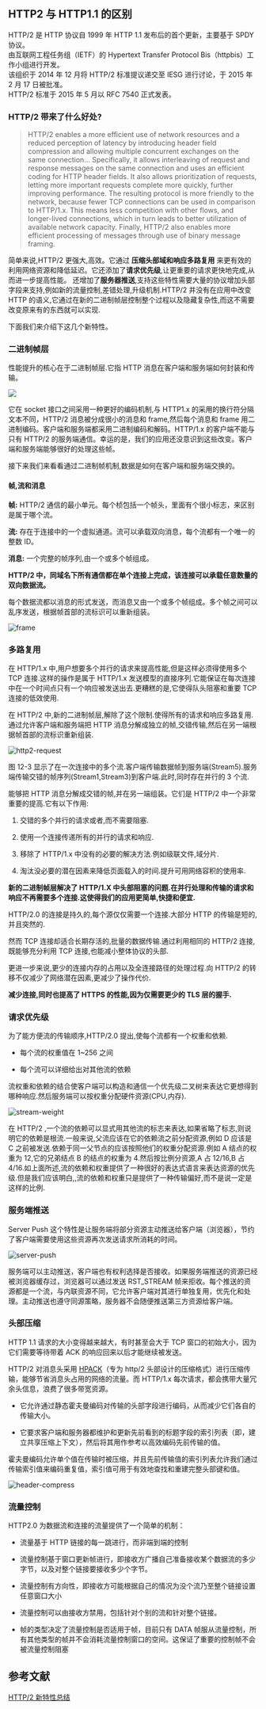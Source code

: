 ## HTTP2 与 HTTP1.1 的区别

HTTP/2 是 HTTP 协议自 1999 年 HTTP 1.1 发布后的首个更新，主要基于 SPDY 协议。  
由互联网工程任务组（IETF）的 Hypertext Transfer Protocol Bis（httpbis）工作小组进行开发。  
该组织于 2014 年 12 月将 HTTP/2 标准提议递交至 IESG 进行讨论，于 2015 年 2 月 17 日被批准。  
HTTP/2 标准于 2015 年 5 月以 RFC 7540 正式发表。

### HTTP/2 带来了什么好处?

> HTTP/2 enables a more efficient use of network resources and a reduced perception of latency by introducing header field compression and allowing multiple concurrent exchanges on the same connection… Specifically, it allows interleaving of request and response messages on the same connection and uses an efficient coding for HTTP header fields. It also allows prioritization of requests, letting more important requests complete more quickly, further improving performance.
> The resulting protocol is more friendly to the network, because fewer TCP connections can be used in comparison to HTTP/1.x. This means less competition with other flows, and longer-lived connections, which in turn leads to better utilization of available network capacity. Finally, HTTP/2 also enables more efficient processing of messages through use of binary message framing.

简单来说,HTTP/2 更强大,高效。它通过 **压缩头部域和响应多路复用** 来更有效的利用网络资源和降低延迟。它还添加了**请求优先级**,让更重要的请求更快地完成,从而进一步提高性能。
还增加了**服务器推送**,支持这些特性需要大量的协议增加头部字段来支持,例如新的流量控制,差错处理,升级机制.HTTP/2 并没有在应用中改变 HTTP 的语义,它通过在新的二进制帧层控制整个过程以及隐藏复杂性,而这不需要改变原来有的东西就可以实现.

下面我们来介绍下这几个新特性。

### 二进制帧层

性能提升的核心在于二进制帧层.它指 HTTP 消息在客户端和服务端如何封装和传输。

![](/image/http2.webp)

它在 socket 接口之间采用一种更好的编码机制,与 HTTP1.x 的采用的换行符分隔文本不同，HTTP/2 消息被分成很小的消息和 frame,然后每个消息和 frame 用二进制编码。客户端和服务端都采用二进制编码和解码。HTTP/1.x 的客户端不能与只有 HTTP/2 的服务端通信。幸运的是，我们的应用还没意识到这些改变。客户端和服务端能够很好的处理这些帧。

接下来我们来看看通过二进制帧机制,数据是如何在客户端和服务端交换的。

#### 帧,流和消息

**帧:** HTTP/2 通信的最小单元。每个桢包括一个帧头，里面有个很小标志，来区别是属于哪个流。

**流:** 存在于连接中的一个虚拟通道。流可以承载双向消息，每个流都有一个唯一的整数 ID。

**消息:** 一个完整的帧序列,由一个或多个帧组成。

**HTTP/2 中，同域名下所有通信都在单个连接上完成，该连接可以承载任意数量的双向数据流。**

每个数据流都以消息的形式发送，而消息又由一个或多个帧组成。多个帧之间可以乱序发送，根据帧首部的流标识可以重新组装。

![frame](../../image/frame.webp)

### 多路复用

在 HTTP/1.x 中,用户想要多个并行的请求来提高性能,但是这样必须得使用多个 TCP 连接.这样的操作是属于 HTTP/1.x 发送模型的直接序列.它能保证在每次连接中在一个时间点只有一个响应被发送出去.更糟糕的是,它使得队头阻塞和重要 TCP 连接的低效使用.

在 HTTP/2 中,新的二进制帧层,解除了这个限制.使得所有的请求和响应多路复用.通过允许客户端和服务端把 HTTP 消息分解成独立的帧,交错传输,然后在另一端根据帧首部的流标识重新组装.

![http2-request](../../image/http2-request.webp)

图 12-3 显示了在一次连接中的多个流.客户端传输数据帧到服务端(Stream5).服务端传输交错的帧序列(Stream1,Stream3)到客户端.此时,同时存在并行的 3 个流.

能够把 HTTP 消息分解成交错的帧,并在另一端组装。它们是 HTTP/2 中一个非常重要的提高.它有以下作用:

1. 交错的多个并行的请求或者,而不需要阻塞.

2. 使用一个连接传递所有的并行的请求和响应.

3. 移除了 HTTP/1.x 中没有的必要的解决方法.例如级联文件,域分片.

4. 淘汰没必要的潜在因素来降低页面载入的时间.提升可用网络容积的使用率.

**新的二进制帧层解决了 HTTP/1.X 中头部阻塞的问题.在并行处理和传输的请求和响应不再需要多个连接.这使得我们的应用更简单,快捷和便宜.**

HTTP/2.0 的连接是持久的,每个源仅仅需要一个连接.大部分 HTTP 的传输是短的,并且突然的.

然而 TCP 连接却适合长期存活的,批量的数据传输.通过利用相同的 HTTP/2 连接,既能够充分利用 TCP 连接,也能减小整体协议的头部.

更进一步来说,更少的连接内存的占用以及全连接路径的处理过程.向 HTTP/2 的转移不仅减少了网络潜在因素,更减少了操作代价.

**减少连接,同时也提高了 HTTPS 的性能,因为仅需要更少的 TLS 层的握手.**

### 请求优先级

为了能方便流的传输顺序,HTTP/2.0 提出,使每个流都有一个权重和依赖.

- 每个流的权重值在 1~256 之间

- 每个流可以详细给出对其他流的依赖

流权重和依赖的结合使客户端可以构造和通信一个优先级二叉树来表达它更想得到哪种响应.然后服务端可以按权重分配硬件资源(CPU,内存).

![stream-weight](../../image/stream-weight.webp)

在 HTTP/2 ,一个流的依赖可以显式用其他流的标志来表达,如果省略了标志,则说明它的依赖是根流.一般来说,父流应该在它的依赖流之前分配资源,例如 D 应该是 C 之前被发送.依赖于同一父节点的应该按照他们的权重分配资源.例如 A 结点的权重为 12,它的兄弟结点 B 的结点的权重为 4.然后按比例分资源,A 占 12/16,B 占 4/16.如上面所述,流的依赖和权重提供了一种很好的表达式语言来表达资源的优先级.但是我们应该明白,,流的依赖和权重只是提供了一种传输偏好,而不是说一定是这样的比例.

### 服务端推送

Server Push 这个特性是让服务端将部分资源主动推送给客户端（浏览器），节约了客户端需要使用这些资源再次发送请求所消耗的时间。

![server-push](../../image/server-push.webp)

服务端可以主动推送，客户端也有权利选择是否接收。如果服务端推送的资源已经被浏览器缓存过，浏览器可以通过发送 RST_STREAM 帧来拒收。每个推送的资源都是一个流，与内联资源不同，它允许客户端对其进行单独复用，优先化和处理。主动推送也遵守同源策略，服务器不会随便推送第三方资源给客户端。

### 头部压缩

HTTP 1.1 请求的大小变得越来越大，有时甚至会大于 TCP 窗口的初始大小，因为它们需要等待带着 ACK 的响应回来以后才能继续被发送。

HTTP/2 对消息头采用 [HPACK](https://imququ.com/post/header-compression-in-http2.html)（专为 http/2 头部设计的压缩格式）进行压缩传输，能够节省消息头占用的网络的流量。而 HTTP/1.x 每次请求，都会携带大量冗余头信息，浪费了很多带宽资源。

- 它允许通过静态霍夫曼编码对传输的头部字段进行编码，从而减少它们各自的传输大小。

- 它要求客户端和服务器都维护和更新先前看到的标题字段的索引列表（即，建立共享压缩上下文），然后将其用作参考以高效编码先前传输的值。

霍夫曼编码允许单个值在传输时被压缩，并且先前传输值的索引列表允许我们通过传输索引值来编码重复值，索引值可用于有效地查找和重建完整头部键和值。

![header-compress](../../image/header-compress.webp)

### 流量控制

HTTP2.0 为数据流和连接的流量提供了一个简单的机制：

- 流量基于 HTTP 链接的每一跳进行，而非端到端的控制

- 流量控制基于窗口更新帧进行，即接收方广播自己准备接收某个数据流的多少字节，以及对整个链接要接收多少个字节。

- 流量控制有方向性，即接收方可能根据自己的情况为没个流乃至整个链接设置任意窗口大小

- 流量控制可以由接收方禁用，包括针对个别的流和针对整个链接。

- 帧的类型决定了流量控制是否适用于帧，目前只有 DATA 帧服从流量控制，所有其他类型的帧并不会消耗流量控制窗口的空间。这保证了重要的控制帧不会被流量控制阻塞

## 参考文献

[HTTP/2 新特性总结](https://www.jianshu.com/p/67c541a421f9)
